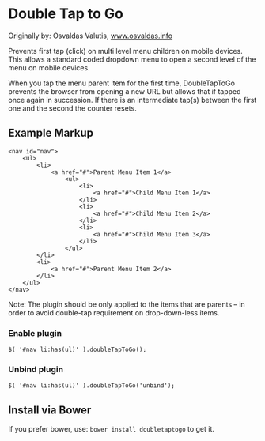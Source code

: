 Double Tap to Go
================

Originally by: Osvaldas Valutis, www.osvaldas.info

Prevents first tap (click) on multi level menu children on mobile devices.  This allows a standard coded dropdown menu to open a second level of the menu on mobile devices.

When you tap the menu parent item for the first time, DoubleTapToGo prevents the browser from opening a new URL but allows that if tapped once again in succession. If there is an intermediate tap(s) between the first one and the second the counter resets. 

## Example Markup
```
<nav id="nav">
	<ul>
		<li>
			<a href="#">Parent Menu Item 1</a>
				<ul>
					<li>
						<a href="#">Child Menu Item 1</a>
					</li>
					<li>
						<a href="#">Child Menu Item 2</a>
					</li>
					<li>
						<a href="#">Child Menu Item 3</a>
					</li>
				</ul>
		</li>
		<li>
			<a href="#">Parent Menu Item 2</a>
		</li>
	</ul>
</nav>
```
Note: The plugin should be only applied to the items that are parents – in order to avoid double-tap requirement on drop-down-less items.

### Enable plugin

```$( '#nav li:has(ul)' ).doubleTapToGo();```

### Unbind plugin

```$( '#nav li:has(ul)' ).doubleTapToGo('unbind');```


## Install via Bower

If you prefer bower, use: ```bower install doubletaptogo``` to get it.
